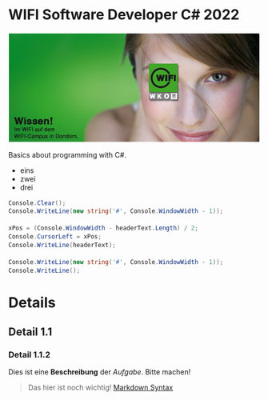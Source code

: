 
# WIFI Software Developer C# 2022

![WifiLogo](/doc/wifi_campus.PNG)

Basics about programming with C#. 

- eins
- zwei
- drei

```csharp 
Console.Clear();
Console.WriteLine(new string('#', Console.WindowWidth - 1));

xPos = (Console.WindowWidth - headerText.Length) / 2;
Console.CursorLeft = xPos;
Console.WriteLine(headerText);

Console.WriteLine(new string('#', Console.WindowWidth - 1));
Console.WriteLine();
```

# Details
## Detail 1.1
### Detail 1.1.2

Dies ist eine **Beschreibung** der _Aufgabe_. Bitte machen!

> Das hier ist noch wichtig!
 [Markdown Syntax](https://www.markdownguide.org/basic-syntax/)
 